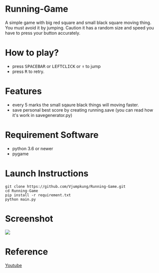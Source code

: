# Running-Game

A simple game with big red square and small black square moving thing. You must avoid it by jumping. Caution it has a random size and speed you have to press your button accurately.

# How to play?

- press <kbd>SPACEBAR</kbd> or <kbd>LEFTCLICK</kbd> or <kbd>↑</kbd> to jump
- press <kbd>R</kbd> to retry.

# Features

- every 5 marks the small sqaure black things will moving faster.
- save personal best score by creating running.save (you can read how it's work in savegenerator.py)

[screenshot]: screenshot.png

# Requirement Software

- python 3.6 or newer
- pygame

# Launch Instructions

    git clone https://github.com/Vjumpkung/Running-Game.git
    cd Running-Game
    pip install -r requirement.txt
    python main.py

# Screenshot

![][screenshot]

# Reference

[Youtube](https://www.youtube.com/watch?v=AY9MnQ4x3zk)
